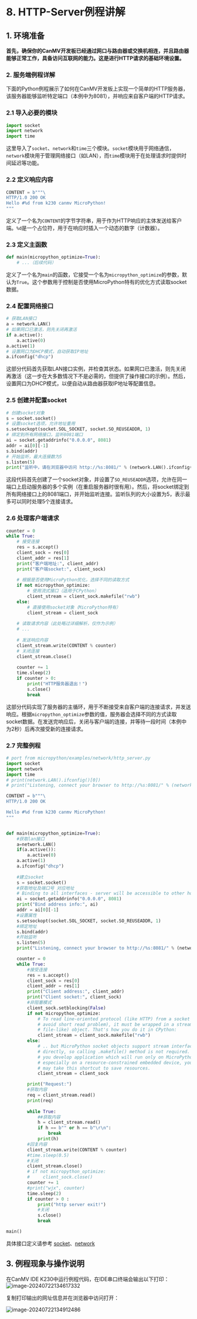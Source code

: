 # 8. HTTP-Server例程讲解

## 1. 环境准备

**首先，确保你的CanMV开发板已经通过网口与路由器或交换机相连，并且路由器能够正常工作，具备访问互联网的能力。这是进行HTTP请求的基础环境设置。**

### 2. 服务端例程详解

下面的Python例程展示了如何在CanMV开发板上实现一个简单的HTTP服务器，该服务器能够监听特定端口（本例中为8081），并响应来自客户端的HTTP请求。

### 2.1 导入必要的模块

```python
import socket  
import network  
import time
```

这里导入了`socket`、`network`和`time`三个模块。`socket`模块用于网络通信，`network`模块用于管理网络接口（如LAN），而`time`模块用于在处理请求时提供时间延迟等功能。

### 2.2 定义响应内容

```python
CONTENT = b"""\  
HTTP/1.0 200 OK  
Hello #%d from k230 canmv MicroPython!  
"""
```

定义了一个名为`CONTENT`的字节字符串，用于作为HTTP响应的主体发送给客户端。`%d`是一个占位符，用于在响应时插入一个动态的数字（计数器）。

### 2.3 定义主函数

```python
def main(micropython_optimize=True):  
    # ...（后续代码）
```

定义了一个名为`main`的函数，它接受一个名为`micropython_optimize`的参数，默认为`True`。这个参数用于控制是否使用MicroPython特有的优化方式读取socket数据。

### 2.4 配置网络接口

```python
# 获取LAN接口  
a = network.LAN()  
# 如果网口已激活，则先关闭再激活  
if a.active():  
    a.active(0)  
a.active(1)  
# 设置网口为DHCP模式，自动获取IP地址  
a.ifconfig("dhcp")
```

这部分代码首先获取LAN接口实例，并检查其状态。如果网口已激活，则先关闭再激活（这一步在大多数情况下不是必需的，但提供了操作接口的示例）。然后，设置网口为DHCP模式，以便自动从路由器获取IP地址等配置信息。

### 2.5 创建并配置socket

```python
# 创建socket对象  
s = socket.socket()  
# 设置socket选项，允许地址重用  
s.setsockopt(socket.SOL_SOCKET, socket.SO_REUSEADDR, 1)  
# 绑定到所有网络接口，监听8081端口  
ai = socket.getaddrinfo("0.0.0.0", 8081)  
addr = ai[0][-1]  
s.bind(addr)  
# 开始监听，最大连接数为5  
s.listen(5)  
print("监听中，请在浏览器中访问 http://%s:8081/" % (network.LAN().ifconfig()[0]))
```

这段代码首先创建了一个socket对象，并设置了`SO_REUSEADDR`选项，允许在同一端口上启动服务器的多个实例（在重启服务器时很有用）。然后，将socket绑定到所有网络接口上的8081端口，并开始监听连接。监听队列的大小设置为5，表示最多可以同时处理5个连接请求。

### 2.6 处理客户端请求

```python
counter = 0  
while True:  
    # 接受连接  
    res = s.accept()  
    client_sock = res[0]  
    client_addr = res[1]  
    print("客户端地址:", client_addr)  
    print("客户端socket:", client_sock)  
  
    # 根据是否使用MicroPython优化，选择不同的读取方式  
    if not micropython_optimize:  
        # 使用流式接口（适用于CPython）  
        client_stream = client_sock.makefile("rwb")  
    else:  
        # 直接使用socket对象（MicroPython特有）  
        client_stream = client_sock  
  
    # 读取请求内容（此处略过详细解析，仅作为示例）  
    # ...  
  
    # 发送响应内容  
    client_stream.write(CONTENT % counter)  
    # 关闭连接  
    client_stream.close()  
  
    counter += 1  
    time.sleep(2)  
    if counter > 0:  
        print("HTTP服务器退出！")  
        s.close()  
        break
```

这部分代码实现了服务器的主循环，用于不断接受来自客户端的连接请求，并发送响应。根据`micropython_optimize`参数的值，服务器会选择不同的方式读取socket数据。在发送完响应后，关闭与客户端的连接，并等待一段时间（本例中为2秒）后再次接受新的连接请求。

### 2.7 完整例程

```python
# port from micropython/examples/network/http_server.py
import socket
import network
import time
# print(network.LAN().ifconfig()[0])
# print("Listening, connect your browser to http://%s:8081/" % (network.LAN().ifconfig()[0]))

CONTENT = b"""\
HTTP/1.0 200 OK

Hello #%d from k230 canmv MicroPython!
"""


def main(micropython_optimize=True):
    #获取lan接口
    a=network.LAN()
    if(a.active()):
        a.active(0)
    a.active(1)
    a.ifconfig("dhcp")
  
    #建立socket
    s = socket.socket()
    #获取地址及端口号 对应地址
    # Binding to all interfaces - server will be accessible to other hosts!
    ai = socket.getaddrinfo("0.0.0.0", 8081)
    print("Bind address info:", ai)
    addr = ai[0][-1]
    #设置属性
    s.setsockopt(socket.SOL_SOCKET, socket.SO_REUSEADDR, 1)
    #绑定地址
    s.bind(addr)
    #开始监听
    s.listen(5)
    print("Listening, connect your browser to http://%s:8081/" % (network.LAN().ifconfig()[0]))

    counter = 0
    while True:
        #接受连接
        res = s.accept()
        client_sock = res[0]
        client_addr = res[1]
        print("Client address:", client_addr)
        print("Client socket:", client_sock)
        #非阻塞模式
        client_sock.setblocking(False)
        if not micropython_optimize:
            # To read line-oriented protocol (like HTTP) from a socket (and
            # avoid short read problem), it must be wrapped in a stream (aka
            # file-like) object. That's how you do it in CPython:
            client_stream = client_sock.makefile("rwb")
        else:
            # .. but MicroPython socket objects support stream interface
            # directly, so calling .makefile() method is not required. If
            # you develop application which will run only on MicroPython,
            # especially on a resource-constrained embedded device, you
            # may take this shortcut to save resources.
            client_stream = client_sock

        print("Request:")
        #获取内容
        req = client_stream.read()
        print(req)
  
        while True:
            ##获取内容
            h = client_stream.read()      
            if h == b"" or h == b"\r\n":
                break
            print(h)
        #回复内容
        client_stream.write(CONTENT % counter)
        #time.sleep(0.5)
        #关闭
        client_stream.close()
        # if not micropython_optimize:
        #     client_sock.close()
        counter += 1
        #print("wjx", counter)
        time.sleep(2)
        if counter > 0 :
            print("http server exit!")
            #关闭 
            s.close()
            break

main()
```

具体接口定义请参考 [socket](../../api/extmod/K230_CanMV_socket模块API手册.md)、[network](../../api/extmod/K230_CanMV_network模块API手册.md)

## 3. 例程现象与操作说明

在CanMV IDE K230中运行例程代码，在IDE串口终端会输出以下打印：
![image-20240722134617332](../images/network/image-20240722134617332.png)

复制打印输出的网址信息并在浏览器中访问打开：

![image-20240722134912486](../images/network/image-20240722134912486.png)
